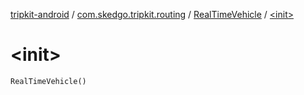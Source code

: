 [tripkit-android](../../index.md) / [com.skedgo.tripkit.routing](../index.md) / [RealTimeVehicle](index.md) / [&lt;init&gt;](./-init-.md)

# &lt;init&gt;

`RealTimeVehicle()`